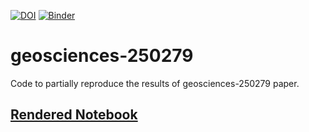 [![DOI](https://zenodo.org/badge/117629063.svg)](https://zenodo.org/badge/latestdoi/117629063) [![Binder](https://mybinder.org/badge.svg)](https://mybinder.org/v2/gh/epifanio/geosciences-250279/master?filepath=geosciences-250279.ipynb)


# geosciences-250279
Code to partially reproduce the results of geosciences-250279 paper.

## [Rendered Notebook](https://gist.github.com/epifanio/1ec46faa0ee6c1bcae21682f3c4d6c93)
